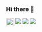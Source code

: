 ### Hi there 👋

<a href="https://www.facebook.com/ehdecosmicat">
  <img align="left" alt="fb_logo" width="22px" src="![image](https://user-images.githubusercontent.com/80423880/187891803-b4044a11-f2c9-49ec-81f3-072597c1e3c9.png)" />
</a>


<img src="https://github-readme-stats.vercel.app/api?username=jbarry302&show_icons=true"/>
<img src="https://github-readme-stats.vercel.app/api/top-langs?username=jbarry302&layout=compact"/>
<img src="https://github-readme-stats.vercel.app/api?username=zluvsand&show_icons=true&theme=dark"/>
